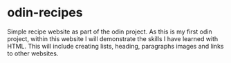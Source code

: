 # odin-recipes
Simple recipe website as part of the odin project.
As this is my first odin project, within this website I will demonstrate the skills I have learned with HTML.
This will include creating lists, heading, paragraphs images and links to other websites.


